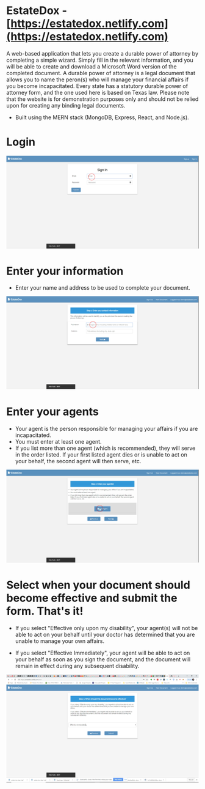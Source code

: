 # EstateDox - [https://estatedox.netlify.com](https://estatedox.netlify.com)

A web-based application that lets you create a durable power of attorney by completing a simple wizard. Simply fill in the
relevant information, and you will be able to create and download a Microsoft Word version of the completed document. A durable power of attorney
is a legal document that allows you to name the peron(s) who will manage your financial affairs if you become incapacitated. Every state has
a statutory durable power of attorney form, and the one used here is based on Texas law. Please note that the website is for demonstration
purposes only and should not be relied upon for creating any binding legal documents.

* Built using the MERN stack (MongoDB, Express, React, and Node.js).

Login
=====

![Caption of Login screen](public/images/tutorial/estate-dox-login.gif)

Enter your information
==================================

* Enter your name and address to be used to complete your document.
  
![Enter your name and address](public/images/tutorial/estate-dox-step-1.gif)

Enter your agents
==================================

* Your agent is the person responsible for managing your affairs if you are incapacitated.
* You must enter at least one agent.
* If you list more than one agent (which is recommended), they will serve in the order listed. If your first listed agent dies or is unable to act on your behalf, the second agent will then serve, etc.

  
  
![Enter your agents](public/images/tutorial/estate-dox-step-2.gif)

Select when your document should become effective and submit the form. That's it!
================

*  If you select "Effective only upon my disability", your agent(s) will not be able to act on your behalf until your doctor has determined that you are unable to manage your own affairs.

* If you select "Effective Immediately", your agent will be able to act on your behalf as soon as you sign the document, and the document will remain in effect during any subsequent disability.

![Select when document becomes effective](public/images/tutorial/estate-dox-step-3.gif)
